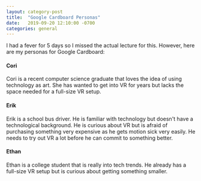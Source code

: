 ```yaml
---
layout: category-post
title:  "Google Cardboard Personas"
date:   2019-09-20 12:10:00 -0700
categories: general
---
```



I had a fever for 5 days so I missed the actual lecture for this.  However, here are my personas for Google Cardboard:

#### Cori
Cori is a recent computer science graduate that loves the idea of using technology as art.  She has wanted to get into VR for years but lacks the space needed for a full-size VR setup.

#### Erik
Erik is a school bus driver.  He is familiar with technology but doesn't have a technological background.  He is curious about VR but is afraid of purchasing something very expensive as he gets motion sick very easily.  He needs to try out VR a lot before he can commit to something better.

#### Ethan
Ethan is a college student that is really into tech trends.  He already has a full-size VR setup but is curious about getting something smaller.